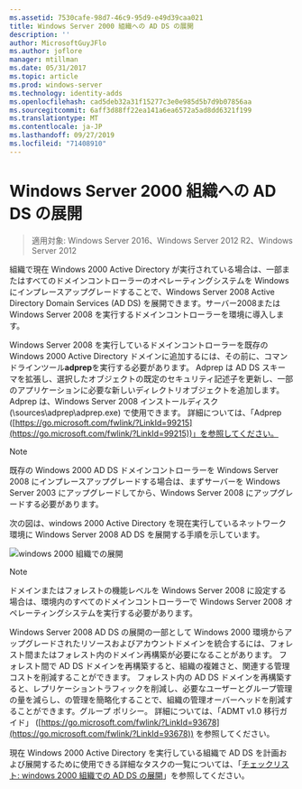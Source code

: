 ```yaml
---
ms.assetid: 7530cafe-98d7-46c9-95d9-e49d39caa021
title: Windows Server 2000 組織への AD DS の展開
description: ''
author: MicrosoftGuyJFlo
ms.author: joflore
manager: mtillman
ms.date: 05/31/2017
ms.topic: article
ms.prod: windows-server
ms.technology: identity-adds
ms.openlocfilehash: cad5deb32a31f15277c3e0e985d5b7d9b07856aa
ms.sourcegitcommit: 6aff3d88ff22ea141a6ea6572a5ad8dd6321f199
ms.translationtype: MT
ms.contentlocale: ja-JP
ms.lasthandoff: 09/27/2019
ms.locfileid: "71408910"
---
```

# <a name="deploying-ad-ds-in-a-windows-2000-organization"></a>Windows Server 2000 組織への AD DS の展開

>適用対象: Windows Server 2016、Windows Server 2012 R2、Windows Server 2012

組織で現在 Windows 2000 Active Directory が実行されている場合は、一部またはすべてのドメインコントローラーのオペレーティングシステムを Windows にインプレースアップグレードすることで、Windows Server 2008 Active Directory Domain Services (AD DS) を展開できます。サーバー2008または Windows Server 2008 を実行するドメインコントローラーを環境に導入します。  
  
Windows Server 2008 を実行しているドメインコントローラーを既存の Windows 2000 Active Directory ドメインに追加するには、その前に、コマンドラインツール**adprep**を実行する必要があります。 Adprep は AD DS スキーマを拡張し、選択したオブジェクトの既定のセキュリティ記述子を更新し、一部のアプリケーションに必要な新しいディレクトリオブジェクトを追加します。 Adprep は、Windows Server 2008 インストールディスク (\sources\adprep\adprep.exe) で使用できます。 詳細については、「Adprep ([https://go.microsoft.com/fwlink/?LinkId=99215](https://go.microsoft.com/fwlink/?LinkId=99215))」を参照してください。  
  
> [!NOTE]  
> 既存の Windows 2000 AD DS ドメインコントローラーを Windows Server 2008 にインプレースアップグレードする場合は、まずサーバーを Windows Server 2003 にアップグレードしてから、Windows Server 2008 にアップグレードする必要があります。  
  
次の図は、windows 2000 Active Directory を現在実行しているネットワーク環境に Windows Server 2008 AD DS を展開する手順を示しています。  
  
![windows 2000 組織での展開](media/Deploying-AD-DS-in-a-Windows-2000-Organization/ee51218a-a858-49d9-8b99-9986679191c1.gif)  
  
> [!NOTE]  
> ドメインまたはフォレストの機能レベルを Windows Server 2008 に設定する場合は、環境内のすべてのドメインコントローラーで Windows Server 2008 オペレーティングシステムを実行する必要があります。  
  
Windows Server 2008 AD DS の展開の一部として Windows 2000 環境からアップグレードされたリソースおよびアカウントドメインを統合するには、フォレスト間またはフォレスト内のドメイン再構築が必要になることがあります。 フォレスト間で AD DS ドメインを再構築すると、組織の複雑さと、関連する管理コストを削減することができます。 フォレスト内の AD DS ドメインを再構築すると、レプリケーショントラフィックを削減し、必要なユーザーとグループ管理の量を減らし、の管理を簡略化することで、組織の管理オーバーヘッドを削減することができます。グループ ポリシー。 詳細については、「ADMT v1.0 移行ガイド」 ([https://go.microsoft.com/fwlink/?LinkId=93678](https://go.microsoft.com/fwlink/?LinkId=93678)) を参照してください。  
  
現在 Windows 2000 Active Directory を実行している組織で AD DS を計画および展開するために使用できる詳細なタスクの一覧については、「[チェックリスト: windows 2000 組織での AD DS の展開](https://technet.microsoft.com/library/cc732737.aspx)」を参照してください。  
  


